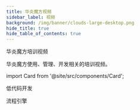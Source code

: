 ```yaml
---
title: 华炎魔方视频
sidebar_label: 视频
background: /img/banner/clouds-large-desktop.png
hide_title: true
hide_table_of_contents: true
---
```


<div class="text-center">
  <p class="mt- text-3xl leading-9 font-extrabold text-black sm:text-4xl sm:leading-10 lg:text-5xl lg:leading-none">
    华炎魔方培训视频
  </p>
  <p class="mt-3 max-w-4xl mx-auto text-xl leading-7 text-gray-500 sm:mt-5 sm:text-2xl sm:leading-8">
    华炎魔方使用、管理、开发相关的培训视频。
  </p>
</div>

import Card from '@site/src/components/Card';

<div class="mt-12 grid gap-5 max-w-lg mx-auto md:grid-cols-2 lg:grid-cols-3 lg:max-w-none">

  <Card image="https://www-steedos-com.oss-accelerate.aliyuncs.com/videos/steedos/steedos-open-source.jpg"
    title="点击鼠标，就能编程"
    description="在华炎魔方低代码平台，即使没有编程基础的业务人员，也能快速开发出满足业务需求的应用程序。"
    category="视频"
    href="/videos/workflow/click-programme/"/>

  <Card image="https://www-steedos-com.oss-accelerate.aliyuncs.com/videos/creator/steedos-platform-features.jpg"
    title="华炎魔方十大引擎，开发效率提升十倍"
    description="低代码开发是一种全新的开发方式，通过把标准功能组件化，业务需求配置化，改变应用交付和管理的模式，大大缩减应用交付的周期。"
    href="/videos/steedos-platform-features/"/>

</div>


<p class="pt-10 text-2xl leading-9 font-extrabold text-black sm:text-4xl sm:leading-10 lg:text-3xl lg:leading-none">
  低代码开发
</p>

<div class="mt-6 mb-6 grid gap-5 max-w-lg mx-auto md:grid-cols-2 lg:grid-cols-3 lg:max-w-none">

  <Card image="https://vod.steedos.com/image/cover/D97E503BEA3441D7BD807AF1AC9A95B5-6-2.png"
    title="如何创建自定义应用程序"
    href="/videos/lesson-object/"/>

  <Card image="https://vod.steedos.com/image/cover/608CD349AB534EA496E649EFFB3423A1-6-2.png"
    title="如何为自定义对象创建子表"
    href="/videos/lesson-object-relationship/"/>
    
</div>

<p class="pt-10 text-2xl leading-9 font-extrabold text-black sm:text-4xl sm:leading-10 lg:text-3xl lg:leading-none">
  流程引擎
</p>

<div class="mt-6 mb-6 grid gap-5 max-w-lg mx-auto md:grid-cols-2 lg:grid-cols-3 lg:max-w-none">

  <Card image="https://www-steedos-com.oss-accelerate.aliyuncs.com/videos/workflow/admin-contracts.jpg"
    title="如何设计审批流程"
    href="/videos/workflow/admin-contracts/"/>

  <Card image="https://www-steedos-com.oss-accelerate.aliyuncs.com/videos/workflow/user-contracts.jpg"
    title="如何填单和审批"
    href="/videos/workflow/user-contracts/"/>

</div>
